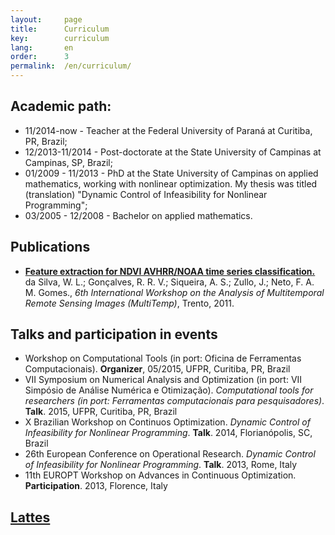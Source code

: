 ```yaml
---
layout:     page
title:      Curriculum
key:        curriculum
lang:       en
order:      3
permalink:  /en/curriculum/
---
```


## Academic path:

  - 11/2014-now - Teacher at the Federal University of Paraná at Curitiba,
  PR, Brazil;
  - 12/2013-11/2014 - Post-doctorate at the State University of Campinas at
  Campinas, SP, Brazil;
  - 01/2009 - 11/2013 - PhD at the State University of Campinas on applied
  mathematics, working with nonlinear optimization. My thesis was titled
  (translation) "Dynamic Control of Infeasibility for Nonlinear
  Programming";
  - 03/2005 - 12/2008 - Bachelor on applied mathematics.

## Publications

  - **[Feature extraction for NDVI AVHRR/NOAA time series
    classification.](http://dx.doi.org/10.1109/Multi-Temp.2011.6005091)**
    da Silva, W. L.; Gonçalves, R. R. V.; Siqueira, A. S.; Zullo, J.; Neto, F.
    A. M. Gomes.,
    _6th International Workshop on the Analysis of Multitemporal Remote Sensing
    Images (MultiTemp)_, Trento, 2011.

## Talks and participation in events

  - Workshop on Computational Tools (in port: Oficina de Ferramentas
    Computacionais). **Organizer**, 05/2015, UFPR, Curitiba, PR, Brazil
  - VII Symposium on Numerical Analysis and Optimization (in port: VII Simpósio
    de Análise Numérica e Otimização).
    _Computational tools for researchers (in port: Ferramentas computacionais
    para pesquisadores)_.
    **Talk**. 2015, UFPR, Curitiba, PR, Brazil
  - X Brazilian Workshop on Continuos Optimization.
    _Dynamic Control of Infeasibility for Nonlinear Programming_.
    **Talk**. 2014, Florianópolis, SC, Brazil
  - 26th European Conference on Operational Research.
    _Dynamic Control of Infeasibility for Nonlinear Programming_.
    **Talk**. 2013, Rome, Italy
  - 11th EUROPT Workshop on Advances in Continuous Optimization.
    **Participation**. 2013, Florence, Italy

## [Lattes](http://lattes.cnpq.br/2986958029448752)
